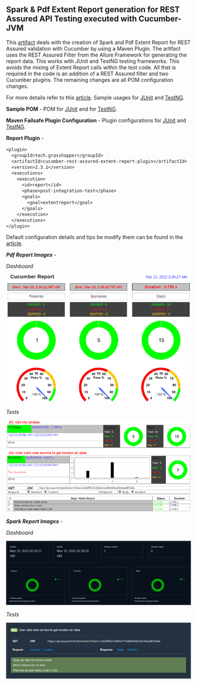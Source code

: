 ## Spark & Pdf Extent Report generation for REST Assured API Testing executed with Cucumber-JVM

This [artifact](http://ghchirp.online/4199/) deals with the creation of Spark and Pdf Extent Report for REST Assured validation with Cucumber by using a Maven Plugin. The artifact uses the REST Assured Filter from the Allure Framework for generating the report data. This works with JUnit and TestNG testing frameworks. This avoids the mixing of Extent Report calls within the test code. All that is required in the code is an addition of a REST Assured filter and two Cucumber plugins. The remaining changes are all POM configuration changes.

For more details refer to this [article](http://ghchirp.online/4199/). Sample usages for [JUnit](https://github.com/grasshopper7/cucumber-rest-assured-junit-report) and [TestNG](https://github.com/grasshopper7/cucumber-rest-assured-testng-report).

**Sample POM** - POM for [JUnit](https://github.com/grasshopper7/cucumber-rest-assured-junit-report/blob/master/pom.xml) and for [TestNG](https://github.com/grasshopper7/cucumber-rest-assured-testng-report/blob/master/pom.xml).

**Maven Failsafe Plugin Configuration** - Plugin configurations for [JUnit](https://github.com/grasshopper7/cucumber-rest-assured-junit-report/blob/de9a4353481eaf1e0f48098cf782f497eb1b9fe5/pom.xml#L86) and [TestNG](https://github.com/grasshopper7/cucumber-rest-assured-testng-report/blob/370d3ce1e4a89d283fc874bcc86fc2c58df4de58/pom.xml#L61).

**Report Plugin** -
```
<plugin>
  <groupId>tech.grasshopper</groupId>
  <artifactId>cucumber-rest-assured-extent-report-plugin</artifactId>
  <version>2.3.1</version>
  <executions>
    <execution>
      <id>report</id>
      <phase>post-integration-test</phase>
      <goals>
        <goal>extentreport</goal>
      </goals>
    </execution>
  </executions>
</plugin>
```
Default configuration details and tips be modify them can be found in the [article](http://ghchirp.online/4199/).

***Pdf Report Images*** - 

*Dashboard*

![sample](https://raw.githubusercontent.com/grasshopper7/cucumber-rest-assured-extent-report-plugin/master/cuke-ra-db.png)

*Tests*

![sample](https://raw.githubusercontent.com/grasshopper7/cucumber-rest-assured-extent-report-plugin/master/cuke-ra-det.png)


***Spark Report Images*** - 

*Dashboard*

![sample](https://raw.githubusercontent.com/grasshopper7/cucumber-rest-assured-extent-report-plugin/master/sp-cuke-ra-db.png)

*Tests*

![sample](https://raw.githubusercontent.com/grasshopper7/cucumber-rest-assured-extent-report-plugin/master/sp-cuke-ra-det.png)
